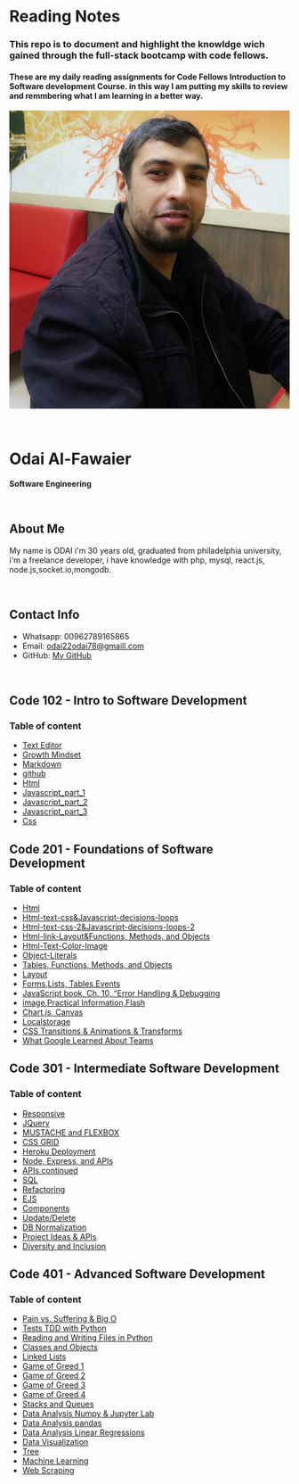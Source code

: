 

# Reading Notes


### This repo is to document and highlight the knowldge wich gained through the full-stack bootcamp with code fellows.

#### These are my daily reading assignments for Code Fellows Introduction to Software development Course. in this way  I am putting my skills to review and remmbering what I am learning in a better way.


![img](assesst/myphoto.jpg)

<br/>

# Odai Al-Fawaier

**Software Engineering**


<br/>

## About Me

My name is ODAI i'm 30 years old, graduated from philadelphia university, i'm a freelance developer, i have knowledge with php, mysql, react.js, node.js,socket.io,mongodb.

<br/>

## Contact Info

* Whatsapp: 00962789165865
* Email: odai22odai78@gmaill.com
* GitHub: [My GitHub](https://github.com/odai1990)

<br/>


## Code 102 - Intro to Software Development

### Table of content


* [Text Editor](Read_lab01.md) 
* [Growth Mindset](Lab_02a.md) 
* [Markdown](Read_02a.md) 
* [github](Read_02b.md) 
* [Html](Read_03.md) 
* [Javascript_part_1](Read_3.md) 
* [Javascript_part_2](Read_4.md) 
* [Javascript_part_3](Read_05a.md) 
* [Css](Read_05b.md) 


## Code 201 - Foundations of Software Development

### Table of content


* [Html](class-01.md) 
* [Html-text-css&Javascript-decisions-loops](class-02.md) 
* [Html-text-css-2&Javascript-decisions-loops-2](class-03.md) 
* [Html-link-Layout&Functions, Methods, and Objects](class-04.md) 
* [Html-Text-Color-Image](class-05.md) 
* [Object-Literals](class-06.md) 
* [Tables, Functions, Methods, and Objects](class-07.md) 
* [Layout](class-08.md) 
* [Forms,Lists, Tables,Events](class-09.md) 
* [JavaScript book, Ch. 10, “Error Handling & Debugging](class-10.md) 
* [image,Practical Information,Flash](class-11.md) 
* [Chart.js, Canvas](class-12.md) 
* [Localstorage](class-13.md) 
* [CSS Transitions & Animations & Transforms](class-14.md) 
* [What Google Learned About Teams](class-14b.md) 


## Code 301 - Intermediate Software Development

### Table of content

 * [Responsive](read1.md)
 * [JQuery](read2.md) 
 * [MUSTACHE and FLEXBOX](read3.md) 
 * [CSS GRID](read4.md) 
 * [Heroku Deployment](read5.md) 
 * [Node, Express, and APIs](read6.md) 
 * [APIs continued](read7.md) 
 * [SQL](read8.md) 
 * [Refactoring](read9.md) 
 * [EJS](read11.md) 
 * [Components](read12.md) 
 * [Update/Delete](read13.md) 
 * [DB Normalization](read14a.md) 
 * [Project Ideas & APIs](read14b.md) 
 * [Diversity and Inclusion](read15.md) 



## Code 401 - Advanced Software Development

### Table of content

 * [Pain vs. Suffering & Big O](reading_1.md)
 * [Tests TDD with Python](reading_2.md)
 * [Reading and Writing Files in Python](reading_3.md)
 * [Classes and Objects](reading_4.md)
 * [Linked Lists](reading_5.md)
 * [Game of Greed 1](reading_6.md)
 * [Game of Greed 2](reading_7.md)
 * [Game of Greed 3](reading_8.md)
 * [Game of Greed 4](reading_9.md)
 * [Stacks and Queues](reading_10.md)
 * [Data Analysis Numpy & Jupyter Lab](reading_11.md)
 * [Data Analysis pandas](reading_12.md)
 * [Data Analysis Linear Regressions](reading_13.md)
 * [Data Visualization](reading_14.md)
 * [Tree](reading_15.md)
 * [Machine Learning](reading_16.md)
 * [Web Scraping](reading_17.md)

 

